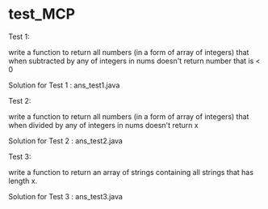 # test_MCP


Test 1:

write a function to return all numbers (in a form of array of integers) that when subtracted by any of integers in nums doesn't return number that is < 0

Solution for Test 1 : ans_test1.java

Test 2:

write a function to return all numbers (in a form of array of integers) that when divided by any of integers in nums doesn't return x

Solution for Test 2 : ans_test2.java

Test 3:

write a function to return an array of strings containing all strings that has length x.

Solution for Test 3 : ans_test3.java
